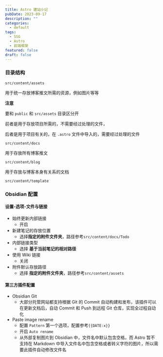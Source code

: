 ```yaml
---
title: Astro 建站小记
pubDate: 2023-09-17
description: ""
categories:
  - default
tags:
  - SSG
  - Astro
  - 前端框架
featured: false
draft: false
---
```


### 目录结构

`src/content/assets`

用于统一存放博客推文所需的资源，例如图片等等

**注意**

要和 `public` 和 `src/assets` 目录区分开

前者是用于存放项目所需的，不需要经过处理的文件，

后者是用于项目有关的，在 `.astro` 文件中导入的，需要经过处理的文件

`src/content/docs`

用于存放所有博客推文

`src/content/blog`

用于存放与博客本身有关系的文档

`src/content/template`

### Obsidian 配置

#### 设置-选项-文件与链接

- 始终更新内部链接
  - 开启
- 新建笔记的存放位置
  - 选择**指定的附件文件夹**，路径参考`src/content/docs/Todo`
- 内部链接类型
  - 选择 **基于当前笔记的相对路径**
- 使用 Wiki 链接
  - 关闭
- 附件默认存放路径
  - 选择 **指定的附件文件夹**，路径参考`src/content/assets`

#### 第三方插件配置

- Obsidian Git
  - 大部分托管网站都支持根据 Git 的 Commit 自动构建和发布，该插件可以在更新文档后，自动 Commit 和 Push 到远程 Git 仓库，实现全过程自动化
- Paste image rename
  - 配置 `Pattern` 第一个选项，配置参考`{{DATE:x}}`
  - 开启 `Auto rename`
  - 从外部复制图片到 Obsidian 中，文件名中默认包含空格，而 Astro 暂不支持在 Markdown 中导入文件名中包含空格或者转义字符的图片，所以需要此插件自动修改文件名


